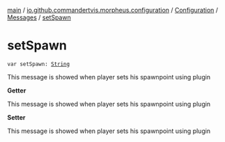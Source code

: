 [main](../../../index.md) / [io.github.commandertvis.morpheus.configuration](../../index.md) / [Configuration](../index.md) / [Messages](index.md) / [setSpawn](./set-spawn.md)

# setSpawn

`var setSpawn: `[`String`](https://kotlinlang.org/api/latest/jvm/stdlib/kotlin/-string/index.html)

This message is showed when player sets his spawnpoint using plugin

**Getter**

This message is showed when player sets his spawnpoint using plugin

**Setter**

This message is showed when player sets his spawnpoint using plugin

